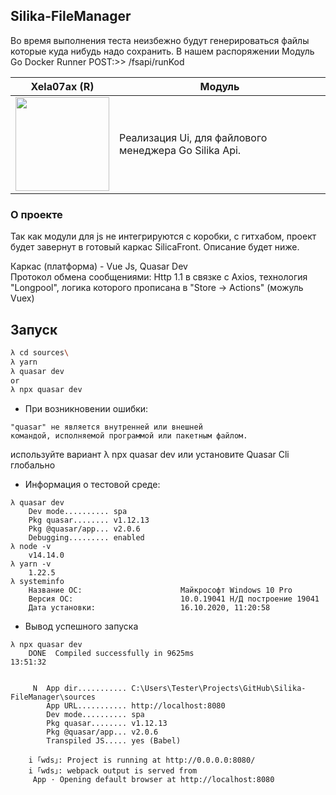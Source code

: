  ## Silika-FileManager
Во время выполнения теста неизбежно будут генерироваться файлы которые куда нибудь надо сохранить.
В нашем распоряжении 
Модуль Go Docker Runner
POST:>> /fsapi/runKod 
 
Xela07ax (R)  | Модуль
------------- | -------------
<img src="artworks-arq96i.jpg" width="150"/>   | Реализация Ui, для файлового менеджера  Go Silika Api. 

 ### О проекте

 Так как модули для js не интегрируются с коробки, с гитхабом, проект будет завернут в готовый каркас SilicaFront.
 Описание будет ниже.
 
 Каркас (платформа) - Vue Js, Quasar Dev  
Протокол обмена сообщениями: Http 1.1 в связке с Axios, технология "Longpool", логика которого прописана в "Store -> Actions" (можуль Vuex)

## Запуск
```sh
λ cd sources\
λ yarn
λ quasar dev
or
λ npx quasar dev
```
* При возникновении ошибки:  
```
"quasar" не является внутренней или внешней
командой, исполняемой программой или пакетным файлом.
```
используйте вариант λ npx quasar dev или установите Quasar Cli глобально  

* Информация о тестовой среде:
```
λ quasar dev
    Dev mode.......... spa
    Pkg quasar........ v1.12.13
    Pkg @quasar/app... v2.0.6
    Debugging......... enabled
λ node -v
    v14.14.0
λ yarn -v
    1.22.5
λ systeminfo
    Название ОС:                      Майкрософт Windows 10 Pro
    Версия ОС:                        10.0.19041 Н/Д построение 19041
    Дата установки:                   16.10.2020, 11:20:58
```

* Вывод успешного запуска
```
λ npx quasar dev
    DONE  Compiled successfully in 9625ms                                                                                           13:51:32
    
    
     N  App dir........... C:\Users\Tester\Projects\GitHub\Silika-FileManager\sources
        App URL........... http://localhost:8080
        Dev mode.......... spa
        Pkg quasar........ v1.12.13
        Pkg @quasar/app... v2.0.6
        Transpiled JS..... yes (Babel)
    
    i ｢wds｣: Project is running at http://0.0.0.0:8080/
    i ｢wds｣: webpack output is served from
     App · Opening default browser at http://localhost:8080
```


